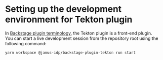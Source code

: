 # Setting up the development environment for Tekton plugin

In [Backstage plugin terminology](https://backstage.io/docs/local-dev/cli-build-system#package-roles), the Tekton plugin is a front-end plugin. You can start a live development session from the repository root using the following command:

```console
yarn workspace @janus-idp/backstage-plugin-tekton run start
```
